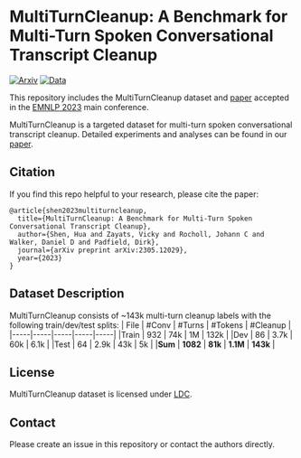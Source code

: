 
# MultiTurnCleanup: A Benchmark for Multi-Turn Spoken Conversational Transcript Cleanup

[![Arxiv](https://img.shields.io/badge/Arxiv-2304.01002-blue)](https://arxiv.org/pdf/2304.01002.pdf)
[![Data](https://img.shields.io/badge/Data-.tsv-red)](https://github.com/huashen218/MultiTurnCleanup)

This repository includes the MultiTurnCleanup dataset and [paper](https://arxiv.org/abs/2305.12029) accepted in the [EMNLP 2023](https://2023.emnlp.org/program/) main conference.

MultiTurnCleanup is a targeted dataset for multi-turn spoken conversational transcript cleanup. 
Detailed experiments and analyses can be found in our [paper](https://hua-shen.org/assets/files/google_multi_turn_cleanup.pdf).



## Citation
If you find this repo helpful to your research, please cite the paper:

```
@article{shen2023multiturncleanup,
  title={MultiTurnCleanup: A Benchmark for Multi-Turn Spoken Conversational Transcript Cleanup},
  author={Shen, Hua and Zayats, Vicky and Rocholl, Johann C and Walker, Daniel D and Padfield, Dirk},
  journal={arXiv preprint arXiv:2305.12029},
  year={2023}
}
```

## Dataset Description
MultiTurnCleanup consists of ~143k multi-turn cleanup labels with the following train/dev/test splits:
| File      | #Conv   |  #Turns   |   #Tokens   |  #Cleanup  |
|-----|-----|-----|-----|-----|
|Train | 932 | 74k   |  1M  |  132k  |
|Dev  |  86 |  3.7k  | 60k   | 6.1k   |
|Test | 64 | 2.9k   |  43k  |  5k  |
|**Sum** | **1082** | **81k**   |  **1.1M**  |  **143k**  |





## License
MultiTurnCleanup dataset is licensed under [LDC](https://www.ldc.upenn.edu/data-management/using/licensing).



## Contact

Please create an issue in this repository or contact the authors directly.





<!-- 

Each CSV file consists of original question (SQuAD-v2) and disfluent question (Disfl-QA) in the following format:
```
{ 
  "squad_v2_id":
  {
    "original": Original question from SQuAD-v2,
    "disfluent": Disfluent question from Disfl-QA
  }, ...
}
```
**Note**: The `squad_v2_id` corresponds to the unique  `data.paragraphs.qas.id` in SQuAD-v2 development set.  

Here's an example from the dataset:
```json
 {
  "56ddde6b9a695914005b9628": {
    "original": "In what country is Normandy located?",
    "disfluent": "In what country is Norse found no wait Normandy not Norse?"
  },
  "56ddde6b9a695914005b9629": {
    "original": "When were the Normans in Normandy?",
    "disfluent": "From which countries no tell me when were the Normans in Normandy?"
  },
  "56ddde6b9a695914005b962a": {
    "original": "From which countries did the Norse originate?",
    "disfluent": "From which Norse leader I mean countries did the Norse originate?"
  },
  "56ddde6b9a695914005b962b": {
    "original": "Who was the Norse leader?",
    "disfluent": "When I mean Who was the Norse leader?"
  },
  "56ddde6b9a695914005b962c": {
    "original": "What century did the Normans first gain their separate identity?",
    "disfluent": "When no what century did the Normans first gain their separate identity?"
  },
 }
``` -->
